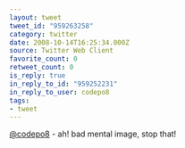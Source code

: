 ```yaml
---
layout: tweet
tweet_id: "959263258"
category: twitter
date: 2008-10-14T16:25:34.000Z
source: Twitter Web Client
favorite_count: 0
retweet_count: 0
is_reply: true
in_reply_to_id: "959252231"
in_reply_to_user: codepo8
tags:
- tweet
---
```


[@codepo8](https://twitter.com/@codepo8) - ah! bad mental image, stop that!
